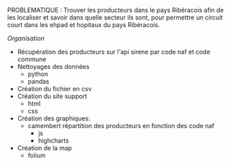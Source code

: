 PROBLEMATIQUE : Trouver les producteurs dans le pays Ribéracois afin de les localiser et savoir dans quelle secteur ils sont, pour permettre un circuit court dans les ehpad et hopitaux du pays Ribéracois.

*Organisation*
- Récupération des producteurs sur l'api sirene par code naf et code commune
- Nettoyages des données
  - python
  - pandas
- Création du fichier en csv
- Création du site support
  - html
  - css
- Création des graphiques:
  - camembert répartition des producteurs en fonction des code naf
    - js
    - highcharts
- Création de la map
  - folium



